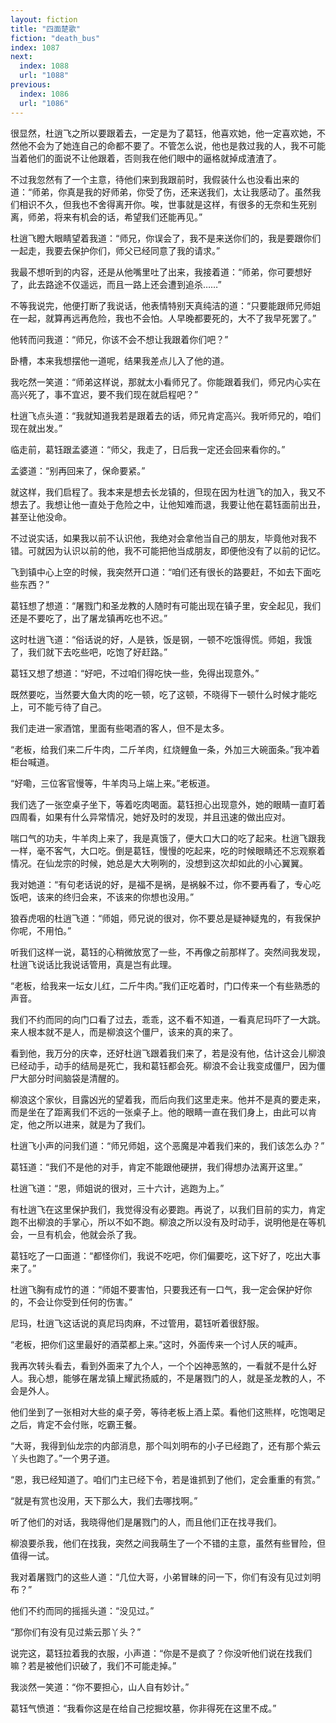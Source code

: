 ```yaml
---
layout: fiction
title: "四面楚歌"
fiction: "death_bus"
index: 1087
next:
  index: 1088
  url: "1088"
previous:
  index: 1086
  url: "1086"
---
```

很显然，杜逍飞之所以要跟着去，一定是为了葛钰，他喜欢她，他一定喜欢她，不然他不会为了她连自己的命都不要了。不管怎么说，他也是救过我的人，我不可能当着他们的面说不让他跟着，否则我在他们眼中的逼格就掉成渣渣了。

不过我忽然有了一个主意，待他们来到我跟前时，我假装什么也没看出来的道：“师弟，你真是我的好师弟，你受了伤，还来送我们，太让我感动了。虽然我们相识不久，但我也不舍得离开你。唉，世事就是这样，有很多的无奈和生死别离，师弟，将来有机会的话，希望我们还能再见。”

杜逍飞瞪大眼睛望着我道：“师兄，你误会了，我不是来送你们的，我是要跟你们一起走，我要去保护你们，师父已经同意了我的请求。”

我最不想听到的内容，还是从他嘴里吐了出来，我接着道：“师弟，你可要想好了，此去路途不仅遥远，而且一路上还会遭到追杀……”

不等我说完，他便打断了我说话，他表情特别天真纯洁的道：“只要能跟师兄师姐在一起，就算再远再危险，我也不会怕。人早晚都要死的，大不了我早死罢了。”

他转而问我道：“师兄，你该不会不想让我跟着你们吧？”

卧槽，本来我想摆他一道呢，结果我差点儿入了他的道。

我吃然一笑道：“师弟这样说，那就太小看师兄了。你能跟着我们，师兄内心实在高兴死了，事不宜迟，要不我们现在就启程吧？”

杜逍飞点头道：“我就知道我若是跟着去的话，师兄肯定高兴。我听师兄的，咱们现在就出发。”

临走前，葛钰跟孟婆道：“师父，我走了，日后我一定还会回来看你的。”

孟婆道：“别再回来了，保命要紧。”

就这样，我们启程了。我本来是想去长龙镇的，但现在因为杜逍飞的加入，我又不想去了。我想让他一直处于危险之中，让他知难而退，我要让他在葛钰面前出丑，甚至让他没命。

不过说实话，如果我以前不认识他，我绝对会拿他当自己的朋友，毕竟他对我不错。可就因为认识以前的他，我不可能把他当成朋友，即便他没有了以前的记忆。

飞到镇中心上空的时候，我突然开口道：“咱们还有很长的路要赶，不如去下面吃些东西？”

葛钰想了想道：“屠戮门和圣龙教的人随时有可能出现在镇子里，安全起见，我们还是不要吃了，出了屠龙镇再吃也不迟。”

这时杜逍飞道：“俗话说的好，人是铁，饭是钢，一顿不吃饿得慌。师姐，我饿了，我们就下去吃些吧，吃饱了好赶路。”

葛钰又想了想道：“好吧，不过咱们得吃快一些，免得出现意外。”

既然要吃，当然要大鱼大肉的吃一顿，吃了这顿，不晓得下一顿什么时候才能吃上，可不能亏待了自己。

我们走进一家酒馆，里面有些喝酒的客人，但不是太多。

“老板，给我们来二斤牛肉，二斤羊肉，红烧鲤鱼一条，外加三大碗面条。”我冲着柜台喊道。

“好嘞，三位客官慢等，牛羊肉马上端上来。”老板道。

我们选了一张空桌子坐下，等着吃肉喝面。葛钰担心出现意外，她的眼睛一直盯着四周看，如果有什么异常情况，她好及时的发现，并且迅速的做出应对。

喘口气的功夫，牛羊肉上来了，我是真饿了，便大口大口的吃了起来。杜逍飞跟我一样，毫不客气，大口吃。倒是葛钰，慢慢的吃起来，吃的时候眼睛还不忘观察着情况。在仙龙宗的时候，她总是大大咧咧的，没想到这次却如此的小心翼翼。

我对她道：“有句老话说的好，是福不是祸，是祸躲不过，你不要再看了，专心吃饭吧，该来的终归会来，不该来的你想也没用。”

狼吞虎咽的杜逍飞道：“师姐，师兄说的很对，你不要总是疑神疑鬼的，有我保护你呢，不用怕。”

听我们这样一说，葛钰的心稍微放宽了一些，不再像之前那样了。突然间我发现，杜逍飞说话比我说话管用，真是岂有此理。

“老板，给我来一坛女儿红，二斤牛肉。”我们正吃着时，门口传来一个有些熟悉的声音。

我们不约而同的向门口看了过去，乖乖，这不看不知道，一看真尼玛吓了一大跳。来人根本就不是人，而是柳浪这个僵尸，该来的真的来了。

看到他，我万分的庆幸，还好杜逍飞跟着我们来了，若是没有他，估计这会儿柳浪已经动手，动手的结局是死亡，我和葛钰都会死。柳浪不会让我变成僵尸，因为僵尸大部分时间脑袋是清醒的。

柳浪这个家伙，目露凶光的望着我，而后向我们这里走来。他并不是真的要走来，而是坐在了距离我们不远的一张桌子上。他的眼睛一直在我们身上，由此可以肯定，他之所以进来，就是为了我们。

杜逍飞小声的问我们道：“师兄师姐，这个恶魔是冲着我们来的，我们该怎么办？”

葛钰道：“我们不是他的对手，肯定不能跟他硬拼，我们得想办法离开这里。”

杜逍飞道：“恩，师姐说的很对，三十六计，逃跑为上。”

有杜逍飞在这里保护我们，我觉得没有必要跑。再说了，以我们目前的实力，肯定跑不出柳浪的手掌心，所以不如不跑。柳浪之所以没有及时动手，说明他是在等机会，一旦有机会，他就会杀了我。

葛钰吃了一口面道：“都怪你们，我说不吃吧，你们偏要吃，这下好了，吃出大事来了。”

杜逍飞胸有成竹的道：“师姐不要害怕，只要我还有一口气，我一定会保护好你的，不会让你受到任何的伤害。”

尼玛，杜逍飞这话说的真尼玛肉麻，不过管用，葛钰听着很舒服。

“老板，把你们这里最好的酒菜都上来。”这时，外面传来一个讨人厌的喊声。

我再次转头看去，看到外面来了九个人，一个个凶神恶煞的，一看就不是什么好人。我心想，能够在屠龙镇上耀武扬威的，不是屠戮门的人，就是圣龙教的人，不会是外人。

他们坐到了一张相对大些的桌子旁，等待老板上酒上菜。看他们这熊样，吃饱喝足之后，肯定不会付账，吃霸王餐。

“大哥，我得到仙龙宗的内部消息，那个叫刘明布的小子已经跑了，还有那个紫云丫头也跑了。”一个男子道。

“恩，我已经知道了。咱们门主已经下令，若是谁抓到了他们，定会重重的有赏。”

“就是有赏也没用，天下那么大，我们去哪找啊。”

听了他们的对话，我晓得他们是屠戮门的人，而且他们正在找寻我们。

柳浪要杀我，他们在找我，突然之间我萌生了一个不错的主意，虽然有些冒险，但值得一试。

我对着屠戮门的这些人道：“几位大哥，小弟冒昧的问一下，你们有没有见过刘明布？”

他们不约而同的摇摇头道：“没见过。”

“那你们有没有见过紫云那丫头？”

说完这，葛钰拉着我的衣服，小声道：“你是不是疯了？你没听他们说在找我们嘛？若是被他们识破了，我们不可能走掉。”

我淡然一笑道：“你不要担心，山人自有妙计。”

葛钰气愤道：“我看你这是在给自己挖掘坟墓，你非得死在这里不成。”